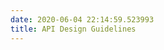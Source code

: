 ```yaml
---
date: 2020-06-04 22:14:59.523993
title: API Design Guidelines
---
```

<div id="api-design-guidelines" class="section">
</div>
